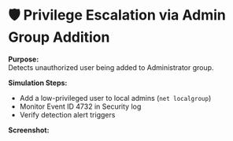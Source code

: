 # 🛡️ Privilege Escalation via Admin Group Addition

**Purpose:**  
Detects unauthorized user being added to Administrator group.

**Simulation Steps:**  
- Add a low-privileged user to local admins (`net localgroup`)
- Monitor Event ID 4732 in Security log
- Verify detection alert triggers

**Screenshot:**  

